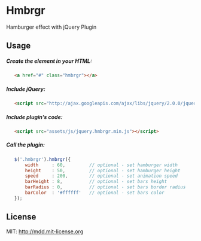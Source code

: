 # Hmbrgr

Hamburger effect with jQuery Plugin

## Usage

##### Create the element in your HTML:

 ```html
	<a href="#" class="hmbrgr"></a>
 ```

##### Include jQuery:

 ```html
    <script src="http://ajax.googleapis.com/ajax/libs/jquery/2.0.0/jquery.min.js"></script>
 ```

##### Include plugin's code:

 ```html
	<script src="assets/js/jquery.hmbrgr.min.js"></script>
 ```

##### Call the plugin:

 ```javascript
	$('.hmbrgr').hmbrgr({
		width     : 60, 		// optional - set hamburger width
		height    : 50, 		// optional - set hamburger height
		speed     : 200,		// optional - set animation speed
		barHeight : 8,			// optional - set bars height
		barRadius : 0,			// optional - set bars border radius
		barColor  : '#ffffff'	// optional - set bars color
	});    
 ```

## License

MIT: http://mdd.mit-license.org
